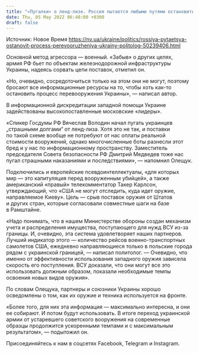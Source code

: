 ```yaml
---
title: "«Пугалки» о ленд-лизе. Россия пытается любыми путями остановить процесс перевооружения Украины — политолог"
date: Thu, 05 May 2022 06:40:00 +0300
draft: false
---
```

Источник: Новое Время https://nv.ua/ukraine/politics/rossiya-pytaetsya-ostanovit-process-perevooruzheniya-ukrainy-politolog-50239406.html


Основной метод агрессора — военный. «Забыв» о других целях, армия РФ бьет по объектам железнодорожной инфраструктуры Украины, надеясь сорвать цепи поставок, отметил он.

«Но, очевидно, сосредоточиться только на этом они не могут, поэтому бросают все информационные ресурсы на то, чтобы хоть как-то остановить процесс перевооружения Украины», — написал автор.

В информационной дискредитации западной помощи Украине задействованы высокопоставленные московские «лидеры».

«Спикер Госдумы РФ Вячеслав Володин начал пугать украинцев „страшными долгами“ от ленд-лиза. Хотя это не так, и поставки по такой схеме вообще не потребуют от нас оплаты реальной стоимости вооружений, однако многочисленные боты разнесли этот бред и у нас по информационному пространству. Заместитель председателя Совета безопасности РФ Дмитрий Медведев тоже нас пугал страшными наказаниями и последствиями», — напомнил Олещук.

Подключились и европейские псевдоинтеллектуалы, «для которых мир — это капитуляция перед вооруженным убийцей», а также американский «правый» телекомментатор Такер Карлсон, утверждающий, что «США не могут отследить, куда идет оружие, направляемое Киеву». Цель — срыв поставок оружия от Штатов и других стран, которые согласовали совместные шаги на базе в Рамштайне.

«Надо понимать, что в нашем Министерстве обороны создан механизм учета и распределения имущества, поступающего для нужд ВСУ из-за границы. И, очевидно, эта система удовлетворяет наших партнеров. Лучший индикатор этого — количество рейсов военно-транспортных самолетов США, ежедневно направляющиеся только в польские города рядом с украинской границей, — написал политолог. — Очевидно, что именно от эффективности использования западного оружия зависела скорость его поступления. ВСУ доказали, что они могут все это использовать должным образом, показали необходимые темпы освоения новых видов оружия».

По словам Олещука, партнеры и союзники Украины хорошо осведомлены о том, как их оружие и техника используется на фронте.

«Более того, для них эта информация — максимально интересна, и они ее собирают. И потом будут использовать. В итоге переход украинской армии от устаревшего советского вооружения на современные образцы продолжится ускоренными темпами и с максимальным результатом», — подытожил он.

Присоединяйтесь к нам в соцсетях Facebook, Telegram и Instagram.
